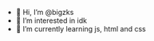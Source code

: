 - 👋 Hi, I’m @bigzks
- 👀 I’m interested in idk
- 🌱 I’m currently learning js, html and css

<!---
bigzks/bigzks is a ✨ special ✨ repository because its `README.md` (this file) appears on your GitHub profile.
You can click the Preview link to take a look at your changes.
--->
